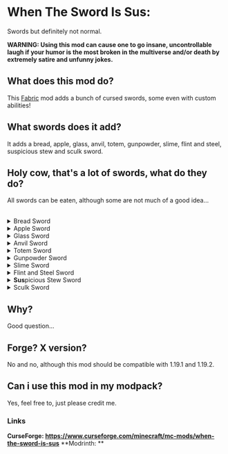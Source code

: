 # When The Sword Is Sus:
Swords but definitely not normal.

**WARNING: Using this mod can cause one to go insane, uncontrollable laugh if your humor is the most broken in the multiverse and/or death by extremely satire and unfunny jokes.**

## What does this mod do?
This <a href="https://fabricmc.net/">Fabric</a> mod adds a bunch of cursed swords, some even with custom abilities!

## What swords does it add?
It adds a bread, apple, glass, anvil, totem, gunpowder, slime, flint and steel, suspicious stew and sculk sword.

## Holy cow, that's a lot of swords, what do they do?
All swords can be eaten, although some are not much of a good idea...
<br></br>
<details>
    <summary>Bread Sword</summary>
    <a href="https://github.com/TheDreamer123/When-The-Sword-Is-Sus/blob/1.19/documentation/bread_sword.md">Click here for information about this sword.</a>
</details>
<details>
    <summary>Apple Sword</summary>
    <a href="https://github.com/TheDreamer123/When-The-Sword-Is-Sus/blob/1.19/documentation/apple_sword.md">Click here for information about this sword.</a>
</details>
<details>
    <summary>Glass Sword</summary>
    <a href="https://github.com/TheDreamer123/When-The-Sword-Is-Sus/blob/1.19/documentation/glass_sword.md">Click here for information about this sword.</a>
</details>
<details>
    <summary>Anvil Sword</summary>
    <a href="https://github.com/TheDreamer123/When-The-Sword-Is-Sus/blob/1.19/documentation/anvil_sword.md">Click here for information about this sword.</a>
</details>
<details>
    <summary>Totem Sword</summary>
    <a href="https://github.com/TheDreamer123/When-The-Sword-Is-Sus/blob/1.19/documentation/totem_sword.md">Click here for information about this sword.</a>
</details>
<details>
    <summary>Gunpowder Sword</summary>
    <a href="https://github.com/TheDreamer123/When-The-Sword-Is-Sus/blob/1.19/documentation/gunpowder_sword.md">Click here for information about this sword.</a>
</details>
<details>
    <summary>Slime Sword</summary>
    <a href="https://github.com/TheDreamer123/When-The-Sword-Is-Sus/blob/1.19/documentation/slime_sword.md">Click here for information about this sword.</a>
</details>
<details>
    <summary>Flint and Steel Sword</summary>
    <a href="https://github.com/TheDreamer123/When-The-Sword-Is-Sus/blob/1.19/documentation/flint_and_steel_sword.md">Click here for information about this sword.</a>
</details>
<details>
    <summary><b>Sus</b>picious Stew Sword</summary>
    <a href="https://github.com/TheDreamer123/When-The-Sword-Is-Sus/blob/1.19/documentation/suspicious_stew_sword.md">Click here for information about this sword.</a>
</details>
<details>
    <summary>Sculk Sword</summary>
    <a href="https://github.com/TheDreamer123/When-The-Sword-Is-Sus/blob/1.19/documentation/sculk_sword.md">Click here for information about this sword.</a>
</details>

## Why?
Good question...

## Forge? X version?
No and no, although this mod should be compatible with 1.19.1 and 1.19.2.

## Can i use this mod in my modpack?
Yes, feel free to, just please credit me.

### Links
**CurseForge: https://www.curseforge.com/minecraft/mc-mods/when-the-sword-is-sus**
**Modrinth: **

